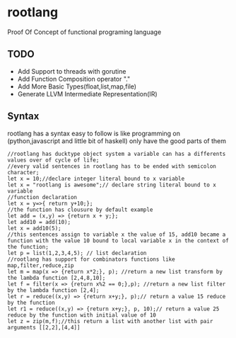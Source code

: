 # rootlang

Proof Of Concept of functional programing language 

## TODO

* Add Support to threads with gorutine
* Add Function Composition operator "."
* Add More Basic Types(float,list,map,file)
* Generate LLVM Intermediate Representation(IR)

## Syntax
rootlang has a syntax easy to follow is like programming on (python,javascript and little bit of haskell) only have the good parts of them
```rootlang
//rootlang has ducktype object system a variable can has a differents values over of cycle of life;
//every valid sentences in rootlang has to be ended with semicolon character;
let x = 10;//declare integer literal bound to x variable
let x = "rootlang is awesome";// declare string literal bound to x variable
//function declaration
let x = y=>{ return y+10;};
//the function has clousure by default example
let add = (x,y) => {return x + y;};
let add10 = add(10);
let x = add10(5);
//this sentences assign to variable x the value of 15, add10 became a function with the value 10 bound to local variable x in the context of the function;
let p = list(1,2,3,4,5); // list declaration
//rootlang has support for combinators functions like map,filter,reduce,zip
let m = map(x => {return x*2;}, p); //return a new list transform by the lambda function [2,4,8,10];
let f = filter(x => {return x%2 == 0;},p); //return a new list filter by the lambda function [2,4];
let r = reduce((x,y) => {return x+y;}, p);// return a value 15 reduce by the function
let r1 = reduce((x,y) => {return x+y;}, p, 10);// return a value 25 reduce by the function with initial value of 10
let z = zip(m,f);//this return a list with another list with pair arguments [[2,2],[4,4]]
